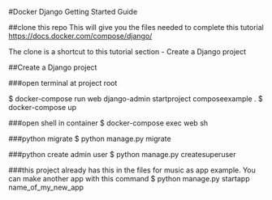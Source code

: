 #Docker Django Getting Started Guide

##clone this repo 
This will give you the files needed to complete this tutorial https://docs.docker.com/compose/django/ 

The clone is a shortcut to this tutorial section - Create a Django project

##Create a Django project

###open terminal at project root 

$ docker-compose run web django-admin startproject composeexample .
$ docker-compose up

###open shell in container
$ docker-compose exec web sh

###python migrate
$ python manage.py migrate

###python create admin user
$ python manage.py createsuperuser

###this project already has this in the files for music as app example. You can make another app with this command
$ python manage.py startapp name_of_my_new_app

